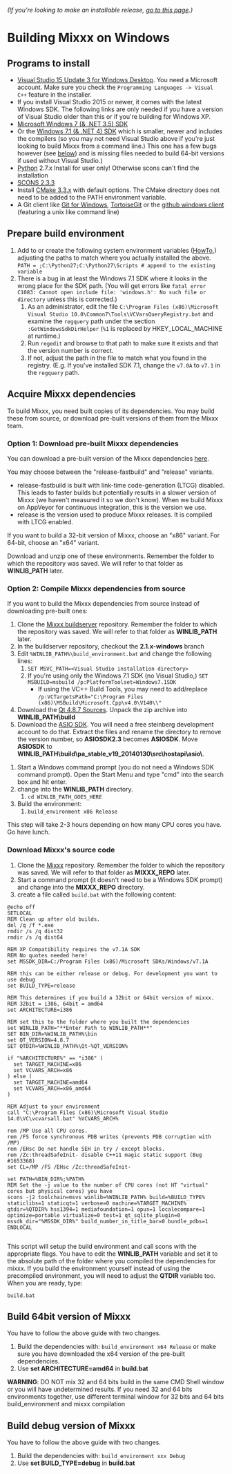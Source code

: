 *(If you're looking to make an installable release, [go to this
page](Build%20Windows%20installer).)*

# Building Mixxx on Windows

## Programs to install

  - [Visual Studio 15 Update 3 for Windows
    Desktop](https://www.visualstudio.com/downloads/#visual-studio-2015-update-3).
    You need a Microsoft account. Make sure you check the `Programming
    Languages -> Visual C++` feature in the installer.
  - If you install Visual Studio 2015 or newer, it comes with the latest
    Windows SDK. The following links are only needed if you have a
    version of Visual Studio older than this or if you're building for
    Windows XP.
  - [Microsoft Windows 7 (& .NET 3.5)
    SDK](http://www.microsoft.com/downloads/en/details.aspx?FamilyID=c17ba869-9671-4330-a63e-1fd44e0e2505&displaylang=en)
  - Or the [Windows 7.1 (& .NET 4)
    SDK](http://go.microsoft.com/fwlink/?LinkID=191420) which is
    smaller, newer and includes the compilers (so you may not need
    Visual Studio above if you're just looking to build Mixxx from a
    command line.) This one has a few bugs however (see
    [below](#Prepare-build-environment)) and is missing files needed to
    build 64-bit versions if used without Visual Studio.)
  - [Python](http://python.org/download/) 2.7.x Install for user only\!
    Otherwise scons can't find the installation
  - [SCONS 2.3.3](http://scons.org/pages/download.html)
  - Install [CMake 3.3.x](http://www.cmake.org/download) with default
    options. The CMake directory does not need to be added to the PATH
    environment variable.
  - A Git client like [Git for
    Windows](https://git-scm.com/download/win),
    [TortoiseGit](https://code.google.com/p/tortoisegit/) or the [github
    windows
    client](http://github-windows.s3.amazonaws.com/GitHubSetup.exe)
    (featuring a unix like command line)

## Prepare build environment

1.  Add to or create the following system environment variables
    ([HowTo](http://www.chem.gla.ac.uk/~louis/software/faq/q1.html),)
    adjusting the paths to match where you actually installed the above.
    `PATH = ;C:\Python27;C:\Python27\Scripts # append to the existing
    variable
    `
2.  There is a bug in at least the Windows 7.1 SDK where it looks in the
    wrong place for the SDK path. (You will get errors like `fatal error
    C1083: Cannot open include file: 'windows.h': No such file or
    directory` unless this is corrected.)
    1.  As an administrator, edit the file `C:\Program Files
        (x86)\Microsoft Visual
        Studio 10.0\Common7\Tools\VCVarsQueryRegistry.bat` and examine
        the `regquery` path under the section `:GetWindowsSdkDirHelper`
        (`%1` is replaced by HKEY\_LOCAL\_MACHINE at runtime.)
    2.  Run `regedit` and browse to that path to make sure it exists and
        that the version number is correct.
    3.  If not, adjust the path in the file to match what you found in
        the registry. (E.g. If you've installed SDK 7.1, change the
        `v7.0A` to `v7.1` in the `regquery` path.

## Acquire Mixxx dependencies

To build Mixxx, you need built copies of its dependencies. You may build
these from source, or download pre-built versions of them from the Mixxx
team.

### Option 1: Download pre-built Mixxx dependencies

You can download a pre-built version of the Mixxx dependencies
[here](http://downloads.mixxx.org/builds/appveyor/environments/2.1/).

You may choose between the "release-fastbuild" and "release" variants.

  - release-fastbuild is built with link-time code-generation (LTCG)
    disabled. This leads to faster builds but potentially results in a
    slower version of Mixxx (we haven't measured it so we don't know).
    When we build Mixxx on AppVeyor for continuous integration, this is
    the version we use.
  - release is the version used to produce Mixxx releases. It is
    compiled with LTCG enabled. 

If you want to build a 32-bit version of Mixxx, choose an "x86" variant.
For 64-bit, choose an "x64" variant.

Download and unzip one of these environments. Remember the folder to
which the repository was saved. We will refer to that folder as
**WINLIB\_PATH** later.

### Option 2: Compile Mixxx dependencies from source

If you want to build the Mixxx dependencies from source instead of
downloading pre-built ones:

1.  Clone the [Mixxx
    buildserver](https://github.com/mixxxdj/buildserver/tree/2.1.x-windows)
    repository. Remember the folder to which the repository was saved.
    We will refer to that folder as **WINLIB\_PATH** later.
2.  In the buildserver repository, checkout the **2.1.x-windows** branch
3.  Edit `%WINLIB_PATH%\build_environment.bat` and change the following
    lines:
    1.  `SET MSVC_PATH=<Visual Studio installation directory>`
    2.  If you're using only the Windows 7.1 SDK (no Visual Studio,)
        `SET MSBUILD=msbuild /p:PlatformToolset=Windows7.1SDK`
          - If using the VC++ Build Tools, you may need to add/replace
            `/p:VCTargetsPath="C:\Program Files
            (x86)\MSBuild\Microsoft.Cpp\v4.0\V140\\"`
4.  Download the [Qt 4.8.7
    Sources](http://download.qt-project.org/official_releases/qt/4.8/4.8.7/qt-everywhere-opensource-src-4.8.7.zip).
    Unpack the zip archive into **WINLIB\_PATH\\build**
5.  Download the [ASIO
    SDK](http://www.steinberg.net/en/company/developers.html). You will
    need a free steinberg development account to do that. Extract the
    files and rename the directory to remove the version number, so
    **ASIOSDK2.3** becomes **ASIOSDK**. Move **ASIOSDK** to
    **WINLIB\_PATH\\build\\pa\_stable\_v19\_20140130\\src\\hostapi\\asio\\**.

<!-- end list -->

1.  Start a Windows command prompt (you do not need a Windows SDK
    command prompt). Open the Start Menu and type "cmd" into the search
    box and hit enter. 
2.  change into the **WINLIB\_PATH** directory.
    1.  `cd WINLIB_PATH_GOES_HERE`
3.  Build the environment:
    1.  `build_environment x86 Release`

This step will take 2-3 hours depending on how many CPU cores you have.
Go have lunch.

### Download Mixxx's source code

1.  Clone the [Mixxx](https://github.com/mixxxdj/mixxx.git) repository.
    Remember the folder to which the repository was saved. We will refer
    to that folder as **MIXXX\_REPO** later.
2.  Start a command prompt (it doesn't need to be a Windows SDK prompt)
    and change into the **MIXXX\_REPO** directory.
3.  create a file called `build.bat` with the following content:

<!-- end list -->

``` 
@echo off
SETLOCAL
REM Clean up after old builds.
del /q /f *.exe
rmdir /s /q dist32
rmdir /s /q dist64

REM XP Compatibility requires the v7.1A SDK
REM No quotes needed here!
set MSSDK_DIR=C:/Program Files (x86)/Microsoft SDKs/Windows/v7.1A

REM this can be either release or debug. For development you want to use debug
set BUILD_TYPE=release

REM This determines if you build a 32bit or 64bit version of mixxx. 
REM 32bit = i386, 64bit = amd64
set ARCHITECTURE=i386

REM set this to the folder where you built the dependencies
set WINLIB_PATH="**Enter Path to WINLIB_PATH**"
SET BIN_DIR=%WINLIB_PATH%\bin
set QT_VERSION=4.8.7
SET QTDIR=%WINLIB_PATH%\Qt-%QT_VERSION%

if "%ARCHITECTURE%" == "i386" (
  set TARGET_MACHINE=x86
  set VCVARS_ARCH=x86
) else ( 
  set TARGET_MACHINE=amd64
  set VCVARS_ARCH=x86_amd64
)

REM Adjust to your environment
call "C:\Program Files (x86)\Microsoft Visual Studio 14.0\VC\vcvarsall.bat" %VCVARS_ARCH%

rem /MP Use all CPU cores.
rem /FS force synchronous PDB writes (prevents PDB corruption with /MP)
rem /EHsc Do not handle SEH in try / except blocks.
rem /Zc:threadSafeInit- disable C++11 magic static support (Bug #1653368)
set CL=/MP /FS /EHsc /Zc:threadSafeInit-

set PATH=%BIN_DIR%;%PATH%
REM Set the -j value to the number of CPU cores (not HT "virtual" cores but physical cores) you have
scons -j2 toolchain=msvs winlib=%WINLIB_PATH% build=%BUILD_TYPE% staticlibs=1 staticqt=1 verbose=0 machine=%TARGET_MACHINE% qtdir=%QTDIR% hss1394=1 mediafoundation=1 opus=1 localecompare=1 optimize=portable virtualize=0 test=1 qt_sqlite_plugin=0 mssdk_dir="%MSSDK_DIR%" build_number_in_title_bar=0 bundle_pdbs=1
ENDLOCAL
 
```

This script will setup the build environment and call scons with the
appropriate flags. You have to edit the **WINLIB\_PATH** variable and
set it to the absolute path of the folder where you compiled the
dependencies for mixxx. If you build the environment yourself instead of
using the precompiled environment, you will need to adjust the **QTDIR**
variable too. When you are ready, type:

    build.bat

## Build 64bit version of Mixxx

You have to follow the above guide with two changes.

1.  Build the dependencies with: `build_environment x64 Release` or make
    sure you have downloaded the x64 version of the pre-built
    dependencies.
2.  Use **set ARCHITECTURE=amd64** in **build.bat**

**WARNING**: DO NOT mix 32 and 64 bits build in the same CMD Shell
window or you will have undetermined results. If you need 32 and 64 bits
environments together, use different terminal window for 32 bits and 64
bits build\_environment and mixxx compilation

## Build debug version of Mixxx

You have to follow the above guide with two changes.

1.  Build the dependencies with: `build_environment xxx Debug`
2.  Use **set BUILD\_TYPE=debug** in **build.bat**
